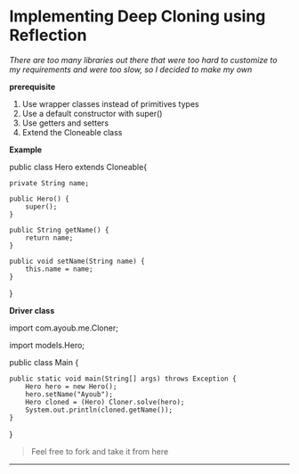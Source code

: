 
# Implementing Deep Cloning using Reflection

*There are too many libraries out there that were too hard to customize to my requirements and were too slow, so I decided to make my own*

**prerequisite**

 1. Use wrapper classes instead of primitives types
 2. Use a default constructor with super()
 3. Use getters and setters
 4. Extend the Cloneable class
 
 **Example**
 
 public class Hero extends Cloneable{
	
	private String name;

	public Hero() {
		super();
	}

	public String getName() {
		return name;
	}

	public void setName(String name) {
		this.name = name;
	}
}

**Driver class**

import com.ayoub.me.Cloner;

import models.Hero;

public class Main {

	public static void main(String[] args) throws Exception {
		Hero hero = new Hero();
		hero.setName("Ayoub");
		Hero cloned = (Hero) Cloner.solve(hero);
		System.out.println(cloned.getName());
	}
}



> Feel free to fork and take it from here

***
